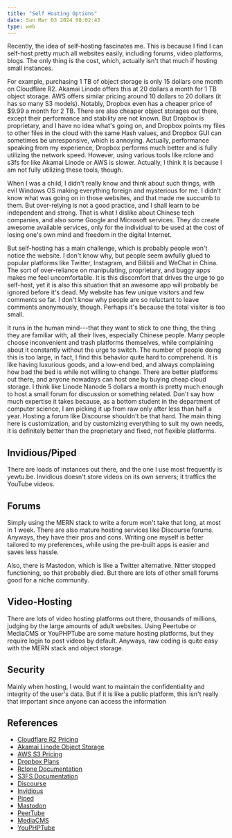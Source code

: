 ```yaml
---
title: "Self Hosting Options"
date: Sun Mar 03 2024 08:02:43
type: web
---
```

Recently, the idea of self-hosting fascinates me. This is because I find
I can self-host pretty much all websites easily, including forums, video
platforms, blogs. The only thing is the cost, which, actually isn't that
much if hosting small instances.

For example, purchasing 1 TB of object storage is only 15 dollars one
month on Cloudflare R2. Akamai Linode offers this at 20 dollars a month
for 1 TB object storage. AWS offers similar pricing around 10 dollars to
20 dollars (it has so many S3 models). Notably, Dropbox even has a
cheaper price of \$9.99 a month for 2 TB. There are also cheaper object
storages out there, except their performance and stability are not
known. But Dropbox is proprietary, and I have no idea what's going on,
and Dropbox points my files to other files in the cloud with the same
Hash values, and Dropbox GUI can sometimes be unresponsive, which is
annoying. Actually, performance speaking from my experience, Dropbox
performs much better and is fully utilizing the network speed. However,
using various tools like rclone and s3fs for like Akamai Linode or AWS
is slower. Actually, I think it is because I am not fully utilizing
these tools, though.

When I was a child, I didn't really know and think about such things,
with evil Windows OS making everything foreign and mysterious for me. I
didn't know what was going on in those websites, and that made me
succumb to them. But over-relying is not a good practice, and I shall
learn to be independent and strong. That is what I dislike about Chinese
tech companies, and also some Google and Microsoft services. They do
create awesome available services, only for the individual to be used at
the cost of losing one's own mind and freedom in the digital Internet.

But self-hosting has a main challenge, which is probably people won't
notice the website. I don't know why, but people seem awfully glued to
popular platforms like Twitter, Instagram, and Bilibili and WeChat in
China. The sort of over-reliance on manipulating, proprietary, and buggy
apps makes me feel uncomfortable. It is this discomfort that drives the
urge to go self-host, yet it is also this situation that an awesome app
will probably be ignored before it's dead. My website has few unique
visitors and few comments so far. I don't know why people are so
reluctant to leave comments anonymously, though. Perhaps it's because
the total visitor is too small.

It runs in the human mind---that they want to stick to one thing, the
thing they are familiar with, all their lives, especially Chinese
people. Many people choose inconvenient and trash platforms themselves,
while complaining about it constantly without the urge to switch. The
number of people doing this is too large, in fact, I find this behavior
quite hard to comprehend. It is like having luxurious goods, and a
low-end bed, and always complaining how bad the bed is while not willing
to change. There are better platforms out there, and anyone nowadays can
host one by buying cheap cloud storage. I think like Linode Nanode 5
dollars a month is pretty much enough to host a small forum for
discussion or something related. Don't say how much expertise it takes
because, as a bottom student in the department of computer science, I am
picking it up from raw only after less than half a year. Hosting a forum
like Discourse shouldn't be that hard. The main thing here is
customization, and by customizing everything to suit my own needs, it is
definitely better than the proprietary and fixed, not flexible
platforms.

## Invidious/Piped

There are loads of instances out there, and the one I use most
frequently is yewtu.be. Invidious doesn't store videos on its own
servers; it traffics the YouTube videos.

## Forums

Simply using the MERN stack to write a forum won't take that long, at
most in 1 week. There are also mature hosting services like Discourse
forums. Anyways, they have their pros and cons. Writing one myself is
better tailored to my preferences, while using the pre-built apps is
easier and saves less hassle.

Also, there is Mastodon, which is like a Twitter alternative. Nitter
stopped functioning, so that probably died. But there are lots of other
small forums good for a niche community.

## Video-Hosting

There are lots of video hosting platforms out there, thousands of
millions, judging by the large amounts of adult websites. Using Peertube
or MediaCMS or YouPHPTube are some mature hosting platforms, but they
require login to post videos by default. Anyways, raw coding is quite
easy with the MERN stack and object storage.

## Security

Mainly when hosting, I would want to maintain the confidentiality and
integrity of the user's data. But if it is like a public platform, this
isn't really that important since anyone can access the information

## References

- [Cloudflare R2 Pricing](https://www.cloudflare.com/products/r2/)
- [Akamai Linode Object Storage](https://www.linode.com/products/object-storage/)
- [AWS S3 Pricing](https://aws.amazon.com/s3/pricing/)
- [Dropbox Plans](https://www.dropbox.com/plans)
- [Rclone Documentation](https://rclone.org/docs/)
- [S3FS Documentation](https://github.com/s3fs-fuse/s3fs-fuse)
- [Discourse](https://www.discourse.org/)
- [Invidious](https://invidious.io/)
- [Piped](https://piped.video/)
- [Mastodon](https://joinmastodon.org/)
- [PeerTube](https://joinpeertube.org/)
- [MediaCMS](https://mediacms.io/)
- [YouPHPTube](https://www.youphptube.com/)
